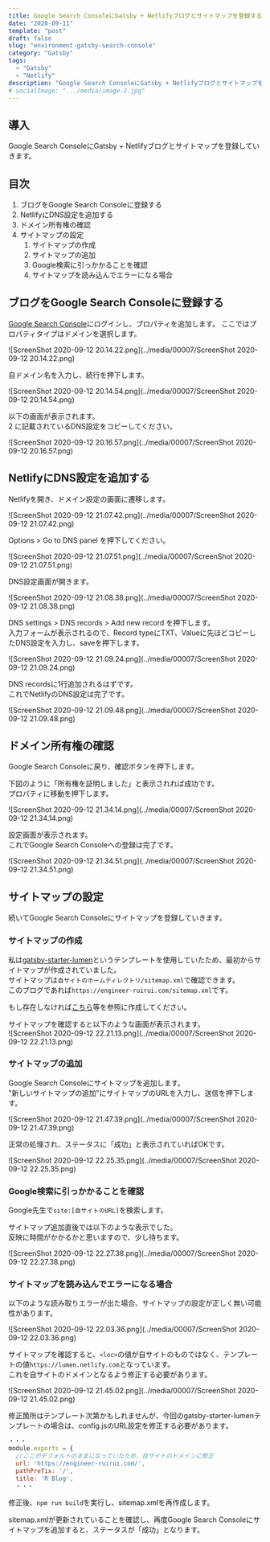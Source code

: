 ```yaml
---
title: Google Search ConsoleにGatsby + Netlifyブログとサイトマップを登録する
date: "2020-09-11"
template: "post"
draft: false
slug: "environment-gatsby-search-console"
category: "Gatsby"
tags:
  - "Gatsby"
  - "Netlify"
description: "Google Search ConsoleにGatsby + Netlifyブログとサイトマップを登録していきます"
# socialImage: ".../media/image-2.jpg"
---
```


## 導入

Google Search ConsoleにGatsby + Netlifyブログとサイトマップを登録していきます。

## 目次

1. ブログをGoogle Search Consoleに登録する
2. NetlifyにDNS設定を追加する
3. ドメイン所有権の確認
4. サイトマップの設定
   1. サイトマップの作成
   2. サイトマップの追加
   3. Google検索に引っかかることを確認
   4. サイトマップを読み込んでエラーになる場合


## ブログをGoogle Search Consoleに登録する

[Google Search Console](https://search.google.com/search-console/welcome?hl=ja)にログインし、プロパティを追加します。
ここではプロパティタイプはドメインを選択します。  

![ScreenShot 2020-09-12 20.14.22.png](../media/00007/ScreenShot 2020-09-12 20.14.22.png)

自ドメイン名を入力し、続行を押下します。  

![ScreenShot 2020-09-12 20.14.54.png](../media/00007/ScreenShot 2020-09-12 20.14.54.png)

以下の画面が表示されます。  
2 に記載されているDNS設定をコピーしてください。

![ScreenShot 2020-09-12 20.16.57.png](../media/00007/ScreenShot 2020-09-12 20.16.57.png)

## NetlifyにDNS設定を追加する

Netlifyを開き、ドメイン設定の画面に遷移します。  

![ScreenShot 2020-09-12 21.07.42.png](../media/00007/ScreenShot 2020-09-12 21.07.42.png)

Options > Go to DNS panel を押下してください。

![ScreenShot 2020-09-12 21.07.51.png](../media/00007/ScreenShot 2020-09-12 21.07.51.png)

DNS設定画面が開きます。

![ScreenShot 2020-09-12 21.08.38.png](../media/00007/ScreenShot 2020-09-12 21.08.38.png)

DNS settings > DNS records > Add new record を押下します。  
入力フォームが表示されるので、Record typeにTXT、Valueに先ほどコピーしたDNS設定を入力し、saveを押下します。  

![ScreenShot 2020-09-12 21.09.24.png](../media/00007/ScreenShot 2020-09-12 21.09.24.png)

DNS recordsに1行追加されるはずです。  
これでNetlifyのDNS設定は完了です。  

![ScreenShot 2020-09-12 21.09.48.png](../media/00007/ScreenShot 2020-09-12 21.09.48.png)

## ドメイン所有権の確認

Google Search Consoleに戻り、確認ボタンを押下します。

下図のように「所有権を証明しました」と表示されれば成功です。  
プロパティに移動を押下します。  

![ScreenShot 2020-09-12 21.34.14.png](../media/00007/ScreenShot 2020-09-12 21.34.14.png)

設定画面が表示されます。  
これでGoogle Search Consoleへの登録は完了です。  

![ScreenShot 2020-09-12 21.34.51.png](../media/00007/ScreenShot 2020-09-12 21.34.51.png)

## サイトマップの設定

続いてGoogle Search Consoleにサイトマップを登録していきます。  

### サイトマップの作成

私は[gatsby-starter-lumen](https://www.gatsbyjs.com/starters/alxshelepenok/gatsby-starter-lumen/)というテンプレートを使用していたため、最初からサイトマップが作成されていました。  
サイトマップは`自サイトのホームディレクトリ/sitemap.xml`で確認できます。  
このブログであれば`https://engineer-ruirui.com/sitemap.xml`です。

もし存在しなければ[こちら](https://tesshus-blog.netlify.app/gatsby-blog-sitemap/)等を参照に作成してください。  

サイトマップを確認すると以下のような画面が表示されます。  
![ScreenShot 2020-09-12 22.21.13.png](../media/00007/ScreenShot 2020-09-12 22.21.13.png)

### サイトマップの追加

Google Search Consoleにサイトマップを追加します。  
"新しいサイトマップの追加"にサイトマップのURLを入力し、送信を押下します。  

![ScreenShot 2020-09-12 21.47.39.png](../media/00007/ScreenShot 2020-09-12 21.47.39.png)

正常の処理され、ステータスに「成功」と表示されていればOKです。  

![ScreenShot 2020-09-12 22.25.35.png](../media/00007/ScreenShot 2020-09-12 22.25.35.png)

### Google検索に引っかかることを確認

Google先生で`site:[自サイトのURL]`を検索します。  

サイトマップ追加直後では以下のような表示でした。  
反映に時間がかかるかと思いますので、少し待ちます。  

![ScreenShot 2020-09-12 22.27.38.png](../media/00007/ScreenShot 2020-09-12 22.27.38.png)

### サイトマップを読み込んでエラーになる場合

以下のような読み取りエラーが出た場合、サイトマップの設定が正しく無い可能性があります。  

![ScreenShot 2020-09-12 22.03.36.png](../media/00007/ScreenShot 2020-09-12 22.03.36.png)

サイトマップを確認すると、`<loc>`の値が自サイトのものではなく、テンプレートの値`https://lumen.netlify.com`となっています。  
これを自サイトのドメインとなるよう修正する必要があります。  

![ScreenShot 2020-09-12 21.45.02.png](../media/00007/ScreenShot 2020-09-12 21.45.02.png)

修正箇所はテンプレート次第かもしれませんが、今回のgatsby-starter-lumenテンプレートの場合は、config.jsのURL設定を修正する必要があります。  

``` javascript
・・・
module.exports = {
  //ここがデフォルトのままになっていたため、自サイトのドメインに修正
  url: 'https://engineer-ruirui.com/',
  pathPrefix: '/',
  title: 'R Blog',
  ・・・
```

修正後、`npm run build`を実行し、sitemap.xmlを再作成します。  

sitemap.xmlが更新されていることを確認し、再度Google Search Consoleにサイトマップを追加すると、ステータスが「成功」となります。  
